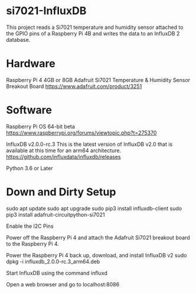 # si7021-InfluxDB
This project reads a Si7021 temperature and humidity sensor attached to the GPIO pins of a Raspberry Pi 4B and writes the data to an InfluxDB 2 database.

# Hardware
Raspberry Pi 4 4GB or 8GB
Adafruit Si7021 Temperature & Humidity Sensor Breakout Board 
https://www.adafruit.com/product/3251

# Software
Raspberry Pi OS 64-bit beta
    https://www.raspberrypi.org/forums/viewtopic.php?t=275370

InfluxDB v2.0.0-rc.3 
    This is the latest version of InfluxDB v2.0 that is available at this time for an arm64 architecture.
    https://github.com/influxdata/influxdb/releases

Python 3.6 or Later

# Down and Dirty Setup
sudo apt update
sudo apt upgrade
sudo pip3 install influxdb-client 
sudo pip3 install adafruit-circuitpython-si7021

Enable the I2C Pins

Power off the Raspberry Pi 4 and attach the Adafruit Si7021 breakout board to the Raspberry Pi 4.

Power the Raspberry Pi 4 back up, download, and install InfluxDB v2
sudo dpkg -i influxdb_2.0.0-rc.3_arm64.deb

Start InfluxDB using the command 
influxd

Open a web browser and go to localhost:8086